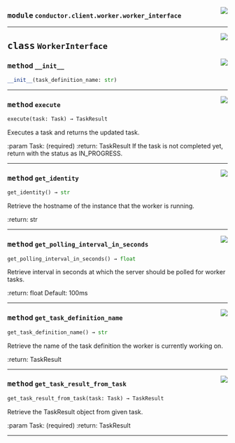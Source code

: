 <!-- markdownlint-disable -->

<a href="../src/conductor/client/worker/worker_interface.py#L0"><img align="right" style="float:right;" src="https://img.shields.io/badge/-source-cccccc?style=flat-square"></a>

### <kbd>module</kbd> `conductor.client.worker.worker_interface`






---

<a href="../src/conductor/client/worker/worker_interface.py#L7"><img align="right" style="float:right;" src="https://img.shields.io/badge/-source-cccccc?style=flat-square"></a>

## <kbd>class</kbd> `WorkerInterface`




<a href="../src/conductor/client/worker/worker_interface.py#L8"><img align="right" style="float:right;" src="https://img.shields.io/badge/-source-cccccc?style=flat-square"></a>

### <kbd>method</kbd> `__init__`

```python
__init__(task_definition_name: str)
```








---

<a href="../src/conductor/client/worker/worker_interface.py#L11"><img align="right" style="float:right;" src="https://img.shields.io/badge/-source-cccccc?style=flat-square"></a>

### <kbd>method</kbd> `execute`

```python
execute(task: Task) → TaskResult
```

Executes a task and returns the updated task. 

:param Task: (required) :return: TaskResult  If the task is not completed yet, return with the status as IN_PROGRESS. 

---

<a href="../src/conductor/client/worker/worker_interface.py#L22"><img align="right" style="float:right;" src="https://img.shields.io/badge/-source-cccccc?style=flat-square"></a>

### <kbd>method</kbd> `get_identity`

```python
get_identity() → str
```

Retrieve the hostname of the instance that the worker is running. 

:return: str 

---

<a href="../src/conductor/client/worker/worker_interface.py#L30"><img align="right" style="float:right;" src="https://img.shields.io/badge/-source-cccccc?style=flat-square"></a>

### <kbd>method</kbd> `get_polling_interval_in_seconds`

```python
get_polling_interval_in_seconds() → float
```

Retrieve interval in seconds at which the server should be polled for worker tasks. 

:return: float  Default: 100ms 

---

<a href="../src/conductor/client/worker/worker_interface.py#L39"><img align="right" style="float:right;" src="https://img.shields.io/badge/-source-cccccc?style=flat-square"></a>

### <kbd>method</kbd> `get_task_definition_name`

```python
get_task_definition_name() → str
```

Retrieve the name of the task definition the worker is currently working on. 

:return: TaskResult 

---

<a href="../src/conductor/client/worker/worker_interface.py#L47"><img align="right" style="float:right;" src="https://img.shields.io/badge/-source-cccccc?style=flat-square"></a>

### <kbd>method</kbd> `get_task_result_from_task`

```python
get_task_result_from_task(task: Task) → TaskResult
```

Retrieve the TaskResult object from given task. 

:param Task: (required) :return: TaskResult 




---

